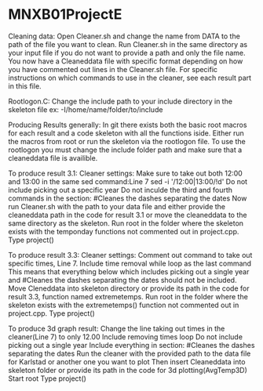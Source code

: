 # MNXB01ProjectE
Cleaning data:
Open Cleaner.sh and change the name from DATA to the path of the file you want to clean. Run Cleaner.sh in the same directory as your input file if you do not want to provide a path and only the file name. 
You now have a Cleaneddata file with specific format depending on how you have commented out lines in the Cleaner.sh file.
For specific instructions on which commands to use in the cleaner, see each result part in this file.

Rootlogon.C:
Change the include path to your include directory in the skeleton file ex: -I/home/name/folder/to/include

Producing Results generally:
In git there exists both the basic root macros for each result and a code skeleton with all the functions iside. Either run the macros from root or run the skeleton via the rootlogon file. To use the rootlogon you must change the include folder path and make sure that a cleaneddata file is availible. 

To produce result 3.1:
Cleaner settings:
Make sure to take out both 12:00 and 13:00 in the same sed command:Line 7 sed -i '/12:00\|13:00/!d'
Do not include picking out a specific year
Do not inculde the third and fourth commands in the section: #Cleanes the dashes separating the dates
Now run Cleaner.sh with the path to your data file and either provide the cleaneddata path in the code for result 3.1 or move the cleaneddata to the same directory as the skeleton.
Run root in the folder where the skeleton exists with the temponday functions not commented out in project.cpp.
Type project()

To produce result 3.3:
Cleaner settings: 
Comment out command to take out specific times, Line 7.
Include time removal while loop as the last command
This means that everything below which includes picking out a single year and #Cleanes the dashes separating the dates should not be included.
Move Cleneddata into skeleton directory or provide its path in the code for result 3.3, function named extremetemps.
Run root in the folder where the skeleton exists with the extremetemps() function not commented out in project.cpp.
Type project()

To produce 3d graph result:
Change the line taking out times in the cleaner(Line 7) to only 12.00
Include removing times loop
Do not include picking out a single year
Include everything in section: 
#Cleanes the dashes separating the dates
Run the cleaner with the provided path to the data file for Karlstad or another one you want to plot
Then insert Cleaneddata into skeleton folder or provide its path in the code for 3d plotting(AvgTemp3D)
Start root
Type project()
